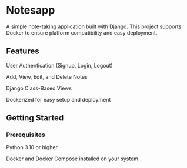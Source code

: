 # Notesapp

A simple note-taking application built with Django. This project supports Docker to ensure platform compatibility and easy deployment.

## Features

User Authentication (Signup, Login, Logout)

Add, View, Edit, and Delete Notes

Django Class-Based Views

Dockerized for easy setup and deployment

## Getting Started
### Prerequisites

Python 3.10 or higher

Docker and Docker Compose installed on your system


